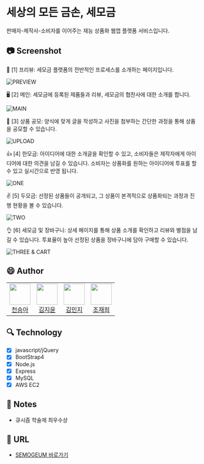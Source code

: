 # 세상의 모든 금손, 세모금
판매자-제작사-소비자를 이어주는 재능 상품화 웹앱 플랫폼 서비스입니다.

## 📷 Screenshot
🧾 [1] 프리뷰: 세모금 플랫폼의 전반적인 프로세스를 소개하는 페이지입니다.

![PREVIEW](https://img1.daumcdn.net/thumb/R1280x0/?scode=mtistory2&fname=https%3A%2F%2Fblog.kakaocdn.net%2Fdn%2FbiOpgQ%2FbtqFNhoyzlK%2FKph9REyW07SdNXkZd36fM0%2Fimg.gif)

🖥 [2] 메인: 세모금에 등록된 제품들과 리뷰, 세모금의 협찬사에 대한 소개를 합니다.

![MAIN](https://img1.daumcdn.net/thumb/R1280x0/?scode=mtistory2&fname=https%3A%2F%2Fblog.kakaocdn.net%2Fdn%2FcgSXdD%2FbtqFMIUpCzz%2F3Vz0hr5Hy8o2oLMDZlvdS1%2Fimg.gif)

🛒 [3] 상품 공모: 양식에 맞게 글을 작성하고 사진을 첨부하는 간단한 과정을 통해 상품을 공모할 수 있습니다.

![UPLOAD](https://img1.daumcdn.net/thumb/R1280x0/?scode=mtistory2&fname=https%3A%2F%2Fblog.kakaocdn.net%2Fdn%2FcRPGID%2FbtqFMIfLIRV%2F7hpLna9pGcj4wPO01HRjoK%2Fimg.gif)

👍 [4] 한모금: 아이디어에 대한 소개글을 확인할 수 있고, 소비자들은 제작자에게 아이디어에 대한 의견을 남길 수 있습니다. 소비자는 상품화를 원하는 아이디어에 투표를 할 수 있고 실시간으로 반영 됩니다.

![ONE](https://img1.daumcdn.net/thumb/R1280x0/?scode=mtistory2&fname=https%3A%2F%2Fblog.kakaocdn.net%2Fdn%2F23MYY%2FbtqFN3v5Xh0%2FCmPwIqEJkNFKlQ6NTvUMAk%2Fimg.gif)

✌ [5] 두모금: 선정된 상품들이 공개되고, 그 상품이 본격적으로 상품화되는 과정과 진행 현황을 볼 수 있습니다.

![TWO](https://img1.daumcdn.net/thumb/R1280x0/?scode=mtistory2&fname=https%3A%2F%2Fblog.kakaocdn.net%2Fdn%2FxuNG8%2FbtqFNg4dsnK%2FMq0S88RXHNm3bgl9R5vh6K%2Fimg.gif)

👌 [6] 세모금 및 장바구니: 상세 페이지를 통해 상품 소개를 확인하고 리뷰와 별점을 남길 수 있습니다. 투표율이 높아 선정된 상품을 장바구니에 담아 구매할 수 있습니다. 

![THREE & CART](https://img1.daumcdn.net/thumb/R1280x0/?scode=mtistory2&fname=https%3A%2F%2Fblog.kakaocdn.net%2Fdn%2FoYL25%2FbtqFNfYw4tq%2FudrzkSM3d1OSSiKSKxve30%2Fimg.gif)

## :smile: Author
<table><tbody><tr><td align="center" valign="top" width="25%">
<a href="https://github.com/1000peach">
<img src="https://avatars0.githubusercontent.com/u/36118545?s=400&u=22af5f807fdd9578b8c5a0dbc6453633d72c02fa&v=4" width="55" height="55"><br />
천승아
</a>
</td><td align="center" valign="top" width="25%">
<a href="https://github.com/prinyun11">
<img src="https://avatars1.githubusercontent.com/u/45250049?s=400&u=743781fa797f330d5c81a47042d5c4c96052ea7b&v=4" width="55" height="55"><br />
김지윤
</a>
</td><td align="center" valign="top" width="25%">
<a href="https://github.com/mnxmnz">
<img src="https://avatars1.githubusercontent.com/u/48766355?s=400&u=0dea83ee4d3109e4753d165f0131faff90085f49&v=4" width="55" height="55"><br />
김민지
</a>
</td><td align="center" valign="top" width="25%">
<a href="https://github.com/cbw1030">
<img src="https://avatars1.githubusercontent.com/u/40957996?s=400&u=df7fd20ae5c0afb399738e9b00fb770bea02d4b3&v=4" width="55" height="55"><br />
조재희
</a>
</td></tr></tbody></table>

## :mag: Technology
- [x] javascript/jQuery
- [x] BootStrap4
- [x] Node.js
- [x] Express
- [x] MySQL
- [x] AWS EC2

## :page_facing_up: Notes
- 큐시즘 학술제 최우수상

## :link: URL
- [SEMOGEUM 바로가기](http://3.34.5.134:3000/preview)
